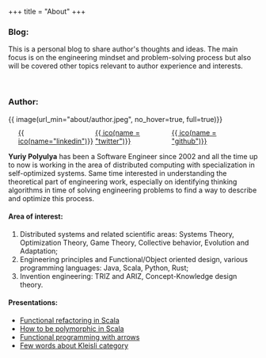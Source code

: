 +++
title = "About"
+++

### Blog:

This is a personal blog to share author's thoughts and ideas. The main focus is on the engineering mindset and problem-solving process but also will be covered other topics relevant to author experience and interests.

&nbsp;

### Author:

<aside>
    {{ image(url_min="about/author.jpeg", no_hover=true, full=true)}}
    <div style="display: flex;justify-content: space-between;margin: 10px 20px;">
        <a href="https://www.linkedin.com/in/polyulya/">{{ ico(name="linkedin")}}</a>
        <a href="https://twitter.com/polyulya">{{ ico(name = "twitter")}}</a>
        <a href="https://github.com/immediatus">{{ ico(name = "github")}}</a>
    </div>
</aside>

**Yuriy Polyulya** has been a Software Engineer since 2002 and all the time up to now is working in the area of distributed computing with specialization in self-optimized systems.  Same time interested in understanding the theoretical part of engineering work, especially on identifying thinking algorithms in time of solving engineering problems to find a way to describe and optimize this process.

#### Area of interest:

1. Distributed systems and related scientific areas: Systems Theory, Optimization Theory, Game Theory, Collective behavior, Evolution and Adaptation;
2. Engineering principles and Functional/Object oriented design, various programming languages: Java, Scala, Python, Rust;
3. Invention engineering: TRIZ and ARIZ, Concept-Knowledge design theory.

#### Presentations:
 - [Functional refactoring in Scala](https://e-mindset.space/presentations/items/scala-functional-refactoring/)
 - [How to be polymorphic in Scala](https://e-mindset.space/presentations/items/scala-polymorphism/)
 - [Functional programming with arrows](https://e-mindset.space/presentations/items/scala-functional-programming-with-arrows/)
 - [Few words about Kleisli category](https://e-mindset.space/presentations/items/scala-kleisli-category/)